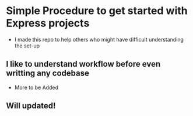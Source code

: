 # Simple Procedure to get started with Express projects
- I made this repo to help others who might have difficult understanding the set-up 
## I like to understand workflow before even writting any codebase
- More to be Added 
## Will updated!
